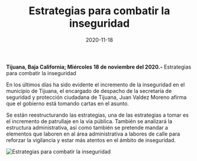 ﻿---
layout: blog
title:  "Estrategias para combatir la inseguridad"
date:   2020-11-18
categories: tijuana
permalink: /:categories/:title:output_ext
image: /img/cnr/estrategias-para-combatir-la-inseguridad.jpg
alt: "Rosarito Centro"
autor: "CNR Noticias - Canal 73"
---


**Tijuana, Baja California;  Miércoles 18 de noviembre del 2020.-** Estrategias para combatir la inseguridad 


En los últimos días ha sido evidente el incremento de la inseguridad en el municipio de Tijuana, el encargado de despacho de la secretaría de seguridad y protección ciudadana de Tijuana, Juan Valdez Moreno afirma que el gobierno está tomando cartas en el asunto. 


Se están reestructurando las estrategias, una de las estrategias a tomar es el incremento de patrullaje en la vía pública. También se analizará la estructura administrativa, así como también se pretende mandar a elementos que laboren en al área administrativa a labores de calle para reforzar la vigilancia y estar más atentos en el ámbito de inseguridad.

<div id="carouselExampleSlidesOnly" class="carousel slide" data-ride="carousel">
  <div class="carousel-inner">
    <div class="carousel-item active">
       <img class="d-block w-100" src="/img/cnr/estrategias-para-combatir-la-inseguridad.jpg" loading="lazy"  alt="Estrategias para combatir la inseguridad">
    </div>          
  </div>
</div>